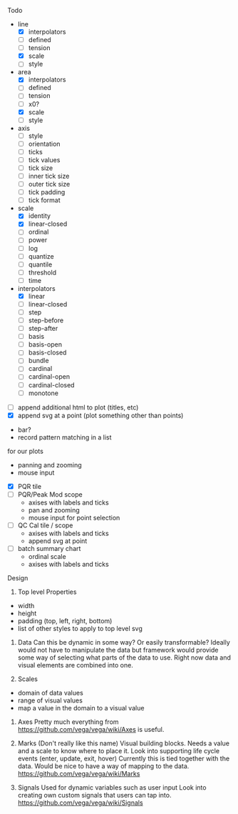Todo
- line
  - [x] interpolators
  - [ ] defined
  - [ ] tension
  - [x] scale
  - [ ] style
- area  
  - [x] interpolators
  - [ ] defined
  - [ ] tension
  - [ ] x0?
  - [x] scale
  - [ ] style
- axis
  - [ ] style
  - [ ] orientation
  - [ ] ticks
  - [ ] tick values
  - [ ] tick size
  - [ ] inner tick size
  - [ ] outer tick size
  - [ ] tick padding  
  - [ ] tick format  
- scale
  - [x] identity
  - [x] linear-closed
  - [ ] ordinal
  - [ ] power
  - [ ] log
  - [ ] quantize
  - [ ] quantile
  - [ ] threshold
  - [ ] time
- interpolators
  - [x] linear
  - [ ] linear-closed
  - [ ] step
  - [ ] step-before
  - [ ] step-after
  - [ ] basis
  - [ ] basis-open
  - [ ] basis-closed
  - [ ] bundle
  - [ ] cardinal
  - [ ] cardinal-open
  - [ ] cardinal-closed
  - [ ] monotone
- [ ] append additional html to plot (titles, etc)
- [x] append svg at a point (plot something other than points)
- bar?
- record pattern matching in a list


for our plots
- panning and zooming
- mouse input

- [x] PQR tile
- [ ] PQR/Peak Mod scope
  - axises with labels and ticks
  - pan and zooming
  - mouse input for point selection
- [ ] QC Cal tile / scope
  - axises with labels and ticks
  - append svg at point
- [ ] batch summary chart
  - ordinal scale
  - axises with labels and ticks



Design

1. Top level Properties
  - width
  - height
  - padding (top, left, right, bottom)
  - list of other styles to apply to top level svg

1. Data
  Can this be dynamic in some way? Or easily transformable? Ideally would not have to manipulate the data but framework would provide some way of selecting what parts of the data to use. Right now data and visual elements are combined into one.

1. Scales
  - domain of data values
  - range of visual values
  - map a value in the domain to a visual value

1. Axes
  Pretty much everything from https://github.com/vega/vega/wiki/Axes is useful.

1. Marks (Don't really like this name)
  Visual building blocks. Needs a value and a scale to know where to place it. Look into supporting life cycle events (enter, update, exit, hover) Currently this is tied together with the data. Would be nice to have a way of mapping to the data.  https://github.com/vega/vega/wiki/Marks

1. Signals
  Used for dynamic variables such as user input
  Look into creating own custom signals that users can tap into.
  https://github.com/vega/vega/wiki/Signals
